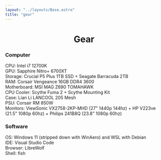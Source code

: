 ```yaml
---
layout: "../layouts/Base.astro"
title: "gear"
---
```

<h1 style="text-align: center">Gear</h1>

### Computer
CPU: Intel i7 12700K  
GPU: Sapphire Nitro+ 6700XT  
Storage: Crucial P5 Plus 1TB SSD + Seagate Barracuda 2TB  
RAM: Corsair Vengeance 16GB DDR4 3600  
Motherboard: MSI MAG Z690 TOMAHAWK  
CPU Cooler: Scythe Fuma 2 + Scythe Mounting Kit  
Case: Lian Li LANCOOL 205 Mesh  
PSU: Corsair RM 850W  
Monitors: ViewSonic VX2758-2KP-MHD (27" 1440p 144hz) + HP V223ve (21.5" 1080p 60hz) + Philips 241B8Q (23.8" 1080p 60hz)

### Software
OS: Windows 11 (stripped down with WinAero) and WSL with Debian  
IDE: Visual Studio Code  
Browser: LibreWolf  
Shell: fish